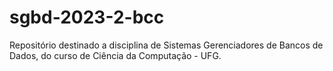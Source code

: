 # sgbd-2023-2-bcc

Repositório destinado a disciplina de Sistemas Gerenciadores de Bancos de Dados, do curso de Ciência da Computação - UFG.
